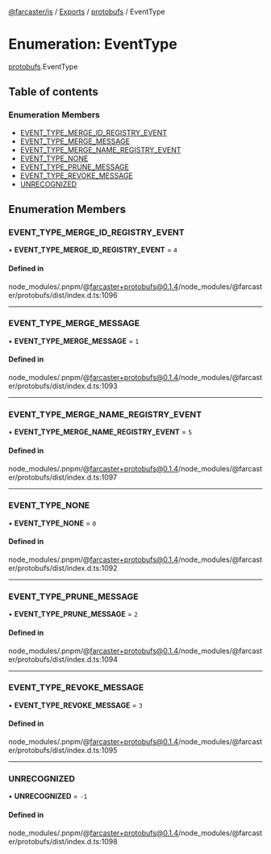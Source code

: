 [@farcaster/js](../README.md) / [Exports](../modules.md) / [protobufs](../modules/protobufs.md) / EventType

# Enumeration: EventType

[protobufs](../modules/protobufs.md).EventType

## Table of contents

### Enumeration Members

- [EVENT\_TYPE\_MERGE\_ID\_REGISTRY\_EVENT](protobufs.EventType.md#event_type_merge_id_registry_event)
- [EVENT\_TYPE\_MERGE\_MESSAGE](protobufs.EventType.md#event_type_merge_message)
- [EVENT\_TYPE\_MERGE\_NAME\_REGISTRY\_EVENT](protobufs.EventType.md#event_type_merge_name_registry_event)
- [EVENT\_TYPE\_NONE](protobufs.EventType.md#event_type_none)
- [EVENT\_TYPE\_PRUNE\_MESSAGE](protobufs.EventType.md#event_type_prune_message)
- [EVENT\_TYPE\_REVOKE\_MESSAGE](protobufs.EventType.md#event_type_revoke_message)
- [UNRECOGNIZED](protobufs.EventType.md#unrecognized)

## Enumeration Members

### EVENT\_TYPE\_MERGE\_ID\_REGISTRY\_EVENT

• **EVENT\_TYPE\_MERGE\_ID\_REGISTRY\_EVENT** = ``4``

#### Defined in

node_modules/.pnpm/@farcaster+protobufs@0.1.4/node_modules/@farcaster/protobufs/dist/index.d.ts:1096

___

### EVENT\_TYPE\_MERGE\_MESSAGE

• **EVENT\_TYPE\_MERGE\_MESSAGE** = ``1``

#### Defined in

node_modules/.pnpm/@farcaster+protobufs@0.1.4/node_modules/@farcaster/protobufs/dist/index.d.ts:1093

___

### EVENT\_TYPE\_MERGE\_NAME\_REGISTRY\_EVENT

• **EVENT\_TYPE\_MERGE\_NAME\_REGISTRY\_EVENT** = ``5``

#### Defined in

node_modules/.pnpm/@farcaster+protobufs@0.1.4/node_modules/@farcaster/protobufs/dist/index.d.ts:1097

___

### EVENT\_TYPE\_NONE

• **EVENT\_TYPE\_NONE** = ``0``

#### Defined in

node_modules/.pnpm/@farcaster+protobufs@0.1.4/node_modules/@farcaster/protobufs/dist/index.d.ts:1092

___

### EVENT\_TYPE\_PRUNE\_MESSAGE

• **EVENT\_TYPE\_PRUNE\_MESSAGE** = ``2``

#### Defined in

node_modules/.pnpm/@farcaster+protobufs@0.1.4/node_modules/@farcaster/protobufs/dist/index.d.ts:1094

___

### EVENT\_TYPE\_REVOKE\_MESSAGE

• **EVENT\_TYPE\_REVOKE\_MESSAGE** = ``3``

#### Defined in

node_modules/.pnpm/@farcaster+protobufs@0.1.4/node_modules/@farcaster/protobufs/dist/index.d.ts:1095

___

### UNRECOGNIZED

• **UNRECOGNIZED** = ``-1``

#### Defined in

node_modules/.pnpm/@farcaster+protobufs@0.1.4/node_modules/@farcaster/protobufs/dist/index.d.ts:1098
